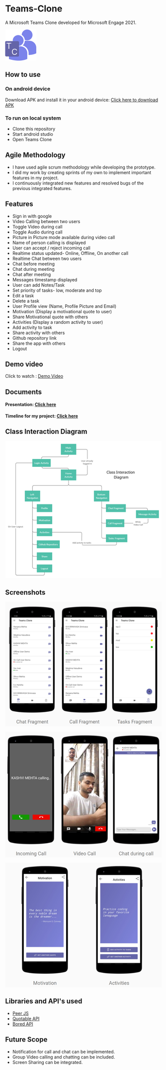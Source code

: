 # Teams-Clone

A Microsoft Teams Clone developed for Microsoft Engage 2021.

![Logo](./Screenshot/logo.png)

## How to use

### On android device

Download APK and install it in your android device: [Click here to download APK](https://github.com/yashmehta17/TeamsClone/releases/tag/v1.0)

### To run on local system

- Clone this repository 
- Start android studio
- Open Teams Clone

## Agile Methodology

- I have used agile scrum methodology while developing the prototype. 
- I did my work by creating sprints of my own to implement important features in my project.
- I continuously integrated new features and resolved bugs of the previous integrated features.

## Features

- Sign in with google
- Video Calling between two users
- Toggle Video during call
- Toggle Audio during call
- Picture in Picture mode available during video call
- Name of person calling is displayed
- User can accept / reject incoming call
- Realtime status updated- Online, Offline, On another call
- Realtime Chat between two users
- Chat before meeting
- Chat during meeting 
- Chat after meeting
- Messages timestamp displayed
- User can add Notes/Task
- Set priority of tasks- low, moderate and top
- Edit a task
- Delete a task
- User Profile view (Name, Profile Picture and Email)
- Motivation (Display a motivational quote to user)
- Share Motivational quote with others
- Activities (Display a random activity to user)
- Add activity to task
- Share activity with others
- Github repository link
- Share the app with others
- Logout

## Demo video

Click to watch : [Demo Video](https://youtu.be/cSpnMCwCz6k)

## Documents

#### Presentation: [Click here](https://drive.google.com/file/d/1VWZ3r7QyDdV29puLnWl0DN7cP6IGcW1B/view?usp=sharing)

#### Timeline for my project: [Click here](https://drive.google.com/file/d/1KI5pz7G9JuBxw7ACOQXMLWI0IpQFcpF7/view)

## Class Interaction Diagram

![Class Interaction Diagram Screenshot](./Screenshot/class_interaction_diagram.png)

## Screenshots

![Home Screenshot](./Screenshot/home_screen.png)

![Video Call Screenshot](./Screenshot/vifeo_call_screen.png)

![Other Features Screenshot](./Screenshot/other_features.png)

## Libraries and API's used

- [Peer JS](https://peerjs.com)
- [Quotable API](https://github.com/lukePeavey/quotable)
- [Bored API](https://www.boredapi.com/)

## Future Scope

- Notification for call and chat can be implemented.
- Group Video calling and chatting can be included.
- Screen Sharing can be integrated.
